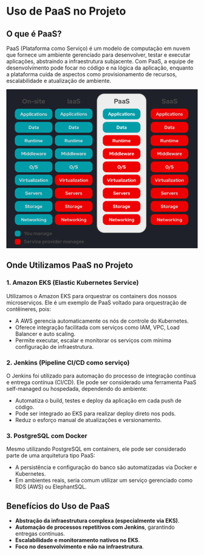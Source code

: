 
# Uso de PaaS no Projeto

## O que é PaaS?

PaaS (Plataforma como Serviço) é um modelo de computação em nuvem que fornece um ambiente gerenciado para desenvolver, testar e executar aplicações, abstraindo a infraestrutura subjacente. Com PaaS, a equipe de desenvolvimento pode focar no código e na lógica da aplicação, enquanto a plataforma cuida de aspectos como provisionamento de recursos, escalabilidade e atualização de ambiente.

![PAAS](images/paas.png)

## Onde Utilizamos PaaS no Projeto

### 1. Amazon EKS (Elastic Kubernetes Service)
Utilizamos o Amazon EKS para orquestrar os containers dos nossos microserviços. Ele é um exemplo de PaaS voltado para orquestração de contêineres, pois:

- A AWS gerencia automaticamente os nós de controle do Kubernetes.
- Oferece integração facilitada com serviços como IAM, VPC, Load Balancer e auto scaling.
- Permite executar, escalar e monitorar os serviços com mínima configuração de infraestrutura.

### 2. Jenkins (Pipeline CI/CD como serviço)
O Jenkins foi utilizado para automação do processo de integração contínua e entrega contínua (CI/CD). Ele pode ser considerado uma ferramenta PaaS self-managed ou hospedada, dependendo do ambiente:

- Automatiza o build, testes e deploy da aplicação em cada push de código.
- Pode ser integrado ao EKS para realizar deploy direto nos pods.
- Reduz o esforço manual de atualizações e versionamento.

### 3. PostgreSQL com Docker
Mesmo utilizando PostgreSQL em containers, ele pode ser considerado parte de uma arquitetura tipo PaaS:

- A persistência e configuração do banco são automatizadas via Docker e Kubernetes.
- Em ambientes reais, seria comum utilizar um serviço gerenciado como RDS (AWS) ou ElephantSQL.

## Benefícios do Uso de PaaS

- **Abstração da infraestrutura complexa (especialmente via EKS)**.
- **Automação de processos repetitivos com Jenkins**, garantindo entregas contínuas.
- **Escalabilidade e monitoramento nativos no EKS**.
- **Foco no desenvolvimento e não na infraestrutura**.
